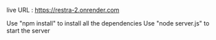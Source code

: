 live URL : https://restra-2.onrender.com

Use "npm install" to install all the dependencies
Use "node server.js" to start the server
